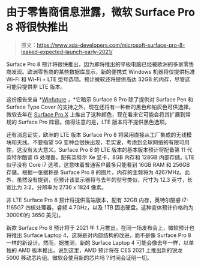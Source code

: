 # 由于零售商信息泄露，微软 Surface Pro 8 将很快推出

> 原文：<https://www.xda-developers.com/microsoft-surface-pro-8-leaked-expected-launch-early-2021/>

Surface Pro 8 预计将很快推出，因为即将推出的平板电脑已经被欧洲的多家零售商发现。欧洲零售商的某些数据库显示，新的便携式 Windows 机器将仅提供标准 Wi-Fi 和 Wi-Fi + LTE 型号选项。预计微软还将提供高达 32GB 的内存，尽管这可能只提供非 LTE 版本。

这份报告来自 *[Winfuture](https://winfuture.de/news,120079.html) ，*它暗示 Surface 8 Pro 除了提供对 Surface Pen 和 Surface Type Cover 的支持之外，现在还将有一种新的黑色和铂灰色可供选择。微软去年在 [Surface Pro X](https://www.xda-developers.com/microsoft-surface-duo-suface-neo-surface-pro-7-surface-laptop-3/) 上推出了这种颜色，现在看来它可能会将其扩展到常规的 Surface Pro 阵容。值得注意的是，LTE 版本将不提供黑色选项。

还有消息证实，欧洲的 LTE 版本 Surface Pro 8 将采用直接从工厂集成的无线模块和天线。不要指望 5G 变种会很快出现，老实说，考虑到全球网络的有限可用性，这没有太大意义。Surface Pro 8 的 LTE 版本的基本版本预计将配备第 11 代英特尔酷睿 i5 处理器，配有英特尔 Xe 显卡，8GB 内存和 128GB 内部存储。LTE 似乎没有 Core i7 选项，这意味着普通客户最多只能看到 16GB RAM 和 256GB 存储。根据一张据称是 Surface Pro 8 的图片，内存的主频将为 4267MHz。此外，虽然没有提到，但预计该显示器将与去年的型号类似，尺寸为 12.3 英寸，长宽比为 3:2，分辨率为 2736 x 1824 像素。

非 LTE Surface Pro 8 预计将提供高端版本，配有 32GB 内存，英特尔酷睿 i7-1165G7 四核处理器，睿频 4.7GHz，以及 1TB 固态硬盘。这种变体预计价格约为 3000€(约 3650 美元)。

新款 Surface Pro 8 预计将于 2021 年 1 月推出。在同一场发布会上，微软预计也将推出 Surface Laptop 4，这将是对内部结构的改进，而不是像 Surface Pro 8 一样的新设计。然而，据推测，新的 Surface Laptop 4 可能会像去年一样，以单独的 AMD 版本推出。说到这里，AMD 预计将在 CES 2021 上推出新的锐龙 5000 移动芯片组。微软会使用新的芯片吗？时间会证明一切。